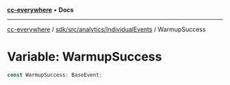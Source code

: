[**cc-everywhere**](../../../../../index.md) • **Docs**

***

[cc-everywhere](../../../../../index.md) / [sdk/src/analytics/IndividualEvents](../index.md) / WarmupSuccess

# Variable: WarmupSuccess

```ts
const WarmupSuccess: BaseEvent;
```
